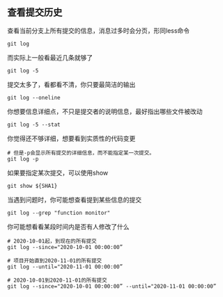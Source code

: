 ## 查看提交历史

查看当前分支上所有提交的信息，消息过多时会分页，形同less命令

```
git log
```

而实际上一般看最近几条就够了

```
git log -5
```

提交太多了，看都看不清，你只要最简洁的输出

```
git log --oneline
```

你想要信息详细点，不只是提交者的说明信息，最好指出哪些文件被改动

```
git log -5 --stat
```

你觉得还不够详细，想要看到实质性的代码变更

```
# 但是-p会显示所有提交的详细信息，而不能指定某一次提交。
git log -p
```

如果要指定某次提交，可以使用show

```
git show ${SHA1}
```

当遇到问题时，你可能想查看提到某些信息的提交

```
git log --grep "function monitor"
```

你可能想看看某段时间内是否有人修改了什么

```
# 2020-10-01起，到现在的所有提交
git log --since="2020-10-01 00:00:00”

# 项目开始直到2020-11-01的所有提交
git log --until="2020-11-01 00:00:00”

# 2020-10-01到2020-11-01的所有提交
git log --since="2020-10-01 00:00:00” --until="2020-11-01 00:00:00”
```